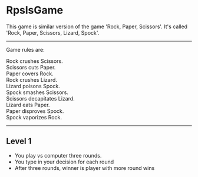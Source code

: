 # RpslsGame

This game is similar version of the game 'Rock, Paper, Scissors'. It's called 'Rock, Paper, Scissors, Lizard, Spock'.

---
Game rules are:

Rock crushes Scissors.<br>
Scissors cuts Paper.<br>
Paper covers Rock.<br>
Rock crushes Lizard.<br>
Lizard poisons Spock.<br>
Spock smashes Scissors.<br>
Scissors decapitates Lizard.<br>
Lizard eats Paper.<br>
Paper disproves Spock.<br>
Spock vaporizes Rock.<br>

---


## Level 1

- You play vs computer three rounds.
- You type in your decision for each round
- After three rounds, winner is player with more round wins